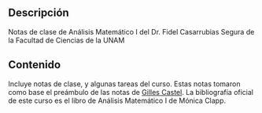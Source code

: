 ## Descripción

Notas de clase de Análisis Matemático I del Dr. Fidel Casarrubias Segura de la Facultad de Ciencias de la UNAM

## Contenido

Incluye notas de clase, y algunas tareas del curso. Estas notas tomaron como base el preámbulo de las notas de [Gilles Castel](https://github.com/gillescastel/lecture-notes). La bibliografía oficial de este curso es el libro de Análisis Matemático I de Mónica Clapp.

